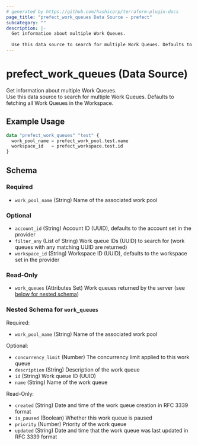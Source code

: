 ```yaml
---
# generated by https://github.com/hashicorp/terraform-plugin-docs
page_title: "prefect_work_queues Data Source - prefect"
subcategory: ""
description: |-
  Get information about multiple Work Queues.
  
  Use this data source to search for multiple Work Queues. Defaults to fetching all Work Queues in the Workspace.
---
```


# prefect_work_queues (Data Source)

Get information about multiple Work Queues.
<br>
Use this data source to search for multiple Work Queues. Defaults to fetching all Work Queues in the Workspace.

## Example Usage

```terraform
data "prefect_work_queues" "test" {
  work_pool_name = prefect_work_pool.test.name
  workspace_id   = prefect_workspace.test.id
}
```

<!-- schema generated by tfplugindocs -->
## Schema

### Required

- `work_pool_name` (String) Name of the associated work pool

### Optional

- `account_id` (String) Account ID (UUID), defaults to the account set in the provider
- `filter_any` (List of String) Work queue IDs (UUID) to search for (work queues with any matching UUID are returned)
- `workspace_id` (String) Workspace ID (UUID), defaults to the workspace set in the provider

### Read-Only

- `work_queues` (Attributes Set) Work queues returned by the server (see [below for nested schema](#nestedatt--work_queues))

<a id="nestedatt--work_queues"></a>
### Nested Schema for `work_queues`

Required:

- `work_pool_name` (String) Name of the associated work pool

Optional:

- `concurrency_limit` (Number) The concurrency limit applied to this work queue
- `description` (String) Description of the work queue
- `id` (String) Work queue ID (UUID)
- `name` (String) Name of the work queue

Read-Only:

- `created` (String) Date and time of the work queue creation in RFC 3339 format
- `is_paused` (Boolean) Whether this work queue is paused
- `priority` (Number) Priority of the work queue
- `updated` (String) Date and time that the work queue was last updated in RFC 3339 format
